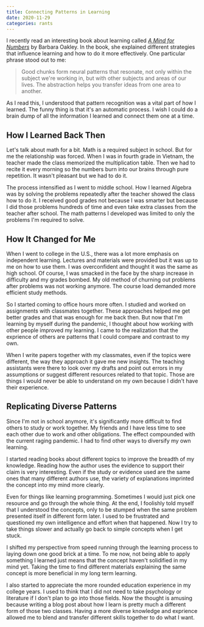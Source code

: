 ```yaml
---
title: Connecting Patterns in Learning
date: 2020-11-29
categories: rants
---
```


I recently read an interesting book about learning called [*A Mind for Numbers*](https://smile.amazon.com/Mind-Numbers-Science-Flunked-Algebra/dp/039916524X/ref=sr_1_2?dchild=1&keywords=a+mind+for+numbers&qid=1606606506&sr=8-2) by Barbara Oakley. In the book, she explained different strategies that influence learning and how to do it more effectively. One particular phrase stood out to me:

> Good chunks form neural patterns that resonate, not only within the subject we're working in, but with other subjects and areas of our lives. The abstraction helps you transfer ideas from one area to another.

As I read this, I understood that pattern recognition was a vital part of how I learned. The funny thing is that it's an automatic process. I wish I could do a brain dump of all the information I learned and connect them one at a time.

<!--more-->

## How I Learned Back Then

Let's talk about math for a bit. Math is a required subject in school. But for me the relationship was forced. When I was in fourth grade in Vietnam, the teacher made the class memorized the multiplication table. Then we had to recite it every morning so the numbers burn into our brains through pure repetition. It wasn't pleasant but we had to do it.

The process intensified as I went to middle school. How I learned Algebra was by solving the problems repeatedly after the teacher showed the class how to do it. I received good grades not because I was smarter but because I did those problems hundreds of time and even take extra classes from the teacher after school. The math patterns I developed was limited to only the problems I'm required to solve.

## How It Changed for Me

When I went to college in the U.S., there was a lot more emphasis on independent learning. Lectures and materials were provided but it was up to me on how to use them. I was overconfident and thought it was the same as high school. Of course, I was smacked in the face by the sharp increase in difficulty and my grades bombed. My old method of churning out problems after problems was not working anymore. The course load demanded more efficient study methods.

So I started coming to office hours more often. I studied and worked on assignments with classmates together. These approaches helped me get better grades and that was enough for me back then. But now that I'm learning by myself during the pandemic, I thought about how working with other people improved my learning. I came to the realization that the exprience of others are patterns that I could compare and contrast to my own.

When I write papers together with my classmates, even if the topics were different, the way they approach it gave me new insights. The teaching assistants were there to look over my drafts and point out errors in my assumptions or suggest different resources related to that topic. Those are things I would never be able to understand on my own because I didn't have their experience.

## Replicating Diverse Patterns

Since I'm not in school anymore, it's significantly more difficult to find others to study or work together. My friends and I have less time to see each other due to work and other obligations. The effect compounded with the current raging pandemic. I had to find other ways to diversify my own learning.

I started reading books about different topics to improve the breadth of my knowledge. Reading how the author uses the evidence to support their claim is very interesting. Even if the study or evidence used are the same ones that many different authors use, the variety of explanations imprinted the concept into my mind more clearly.

Even for things like learning programming. Sometimes I would just pick one resource and go through the whole thing. At the end, I foolishly told myself that I understood the concepts, only to be stumped when the same problem presented itself in different form later. I used to be frustrated and questioned my own intelligence and effort when that happened. Now I try to take things slower and actually go back to simple concepts when I get stuck.

I shifted my perspective from speed running through the learning process to laying down one good brick at a time. To me now, not being able to apply something I learned just means that the concept haven't solidified in my mind yet. Taking the time to find different materials explaining the same concept is more beneficial in my long term learning.

I also started to appreciate the more rounded education experience in my college years. I used to think that I did not need to take psychology or literature if I don't plan to go into those fields. Now the thought is amusing because writing a blog post about how I learn is pretty much a different form of those two classes. Having a more diverse knowledge and exprience allowed me to blend and transfer different skills together to do what I want.
